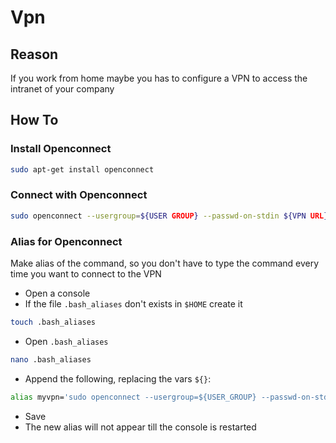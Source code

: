 # Vpn

## Reason

If you work from home maybe you has to configure a VPN to access the intranet of your company

## How To

### Install Openconnect

```bash
sudo apt-get install openconnect
```

### Connect with Openconnect

```bash
sudo openconnect --usergroup=${USER GROUP} --passwd-on-stdin ${VPN URL}
```

### Alias for Openconnect

Make alias of the command, so you don't have to type the command every time you want to connect to the VPN

- Open a console
- If the file `.bash_aliases` don't exists in `$HOME` create it

```bash
touch .bash_aliases
```
- Open `.bash_aliases`

```bash
nano .bash_aliases
```
- Append the following, replacing the vars `${}`:

```bash
alias myvpn='sudo openconnect --usergroup=${USER_GROUP} --passwd-on-stdin ${VPN_URL}'
```
- Save
- The new alias will not appear till the console is restarted